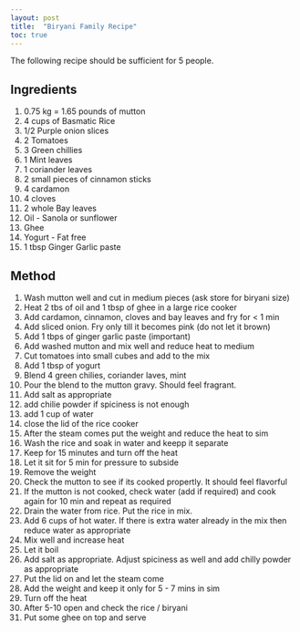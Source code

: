 ```yaml
---
layout: post
title:  "Biryani Family Recipe"
toc: true
---
```

The following recipe should be sufficient for 5 people.

## Ingredients
1. 0.75 kg = 1.65 pounds of mutton
2. 4 cups of Basmatic Rice
3. 1/2 Purple onion slices
4. 2 Tomatoes
5. 3 Green chillies
6. 1 Mint leaves
7. 1 coriander leaves
8. 2 small pieces of cinnamon sticks
9. 4 cardamon
10. 4 cloves
11. 2 whole Bay leaves
12. Oil - Sanola or sunflower
13. Ghee
14. Yogurt - Fat free
15. 1 tbsp Ginger Garlic paste

## Method
1. Wash mutton well and cut in medium pieces (ask store for biryani size)
2. Heat 2 tbs of oil and 1 tbsp of ghee in a large rice cooker
3. Add cardamon, cinnamon, cloves and bay leaves and fry for < 1 min
4. Add sliced onion. Fry only till it becomes pink (do not let it brown)
5. Add 1 tbps of ginger garlic paste (important)
6. Add washed mutton and mix well and reduce heat to medium
7. Cut tomatoes into small cubes and add to the mix
8. Add 1 tbsp of yogurt
9. Blend 4 green chilies, coriander laves, mint
10. Pour the blend to the mutton gravy. Should feel fragrant.
11. Add salt as appropriate
12. add chilie powder if spiciness is not enough
13. add 1 cup of water
14. close the lid of the rice cooker
15. After the steam comes put the weight and reduce the heat to sim
16. Wash the rice and soak in water and keepp it separate
17. Keep for 15 minutes and turn off the heat
18. Let it sit for 5 min for pressure to subside
19. Remove the weight
20. Check the mutton to see if its cooked propertly. It should feel flavorful
21. If the mutton is not cooked, check water (add if required) and cook again for 10 min and repeat as required
22. Drain the water from rice. Put the rice in mix.
23. Add 6 cups of hot water. If there is extra water already in the mix then reduce water as appropriate
24. Mix well and increase heat
25. Let it boil
26. Add salt as appropriate. Adjust spiciness as well and add chilly powder as appropriate
27. Put the lid on and let the steam come
28. Add the weight and keep it only for 5 - 7  mins in sim
29. Turn off the heat
30. After 5-10 open and check the rice / biryani
31. Put some ghee on top and serve